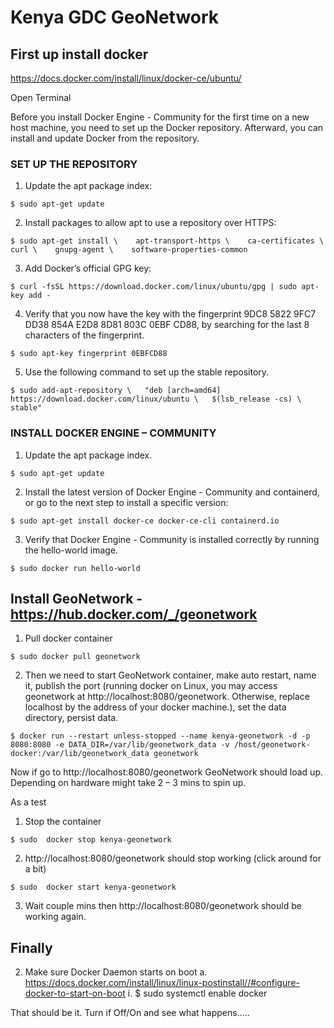 # Kenya GDC GeoNetwork

## First up install docker 

https://docs.docker.com/install/linux/docker-ce/ubuntu/ 

Open Terminal

Before you install Docker Engine - Community for the first time on a new host machine, you need to set up the Docker repository. Afterward, you can install and update Docker from the repository.

### SET UP THE REPOSITORY

1.	Update the apt package index:
``` 
$ sudo apt-get update
```
2.	Install packages to allow apt to use a repository over HTTPS:
```
$ sudo apt-get install \    apt-transport-https \    ca-certificates \    curl \    gnupg-agent \    software-properties-common
```
3.	Add Docker’s official GPG key:
``` 
$ curl -fsSL https://download.docker.com/linux/ubuntu/gpg | sudo apt-key add -
```
4.	Verify that you now have the key with the fingerprint 9DC8 5822 9FC7 DD38 854A E2D8 8D81 803C 0EBF CD88, by searching for the last 8 characters of the fingerprint.
```
$ sudo apt-key fingerprint 0EBFCD88
```
5.	Use the following command to set up the stable repository.
```
$ sudo add-apt-repository \   "deb [arch=amd64] https://download.docker.com/linux/ubuntu \   $(lsb_release -cs) \   stable"
```

### INSTALL DOCKER ENGINE – COMMUNITY

1.	Update the apt package index.
``` 
$ sudo apt-get update
```
2.	Install the latest version of Docker Engine - Community and containerd, or go to the next step to install a specific version:
```
$ sudo apt-get install docker-ce docker-ce-cli containerd.io
```
3.	Verify that Docker Engine - Community is installed correctly by running the hello-world image.
```
$ sudo docker run hello-world
```
## Install GeoNetwork - https://hub.docker.com/_/geonetwork 

1.	Pull docker container
```
$ sudo docker pull geonetwork
```
2.	Then we need to start GeoNetwork container, make auto restart, name it, publish the port (running docker on Linux, you may access geonetwork at http://localhost:8080/geonetwork. Otherwise, replace localhost by the address of your docker machine.), set the data directory, persist data. 
```
$ docker run --restart unless-stopped --name kenya-geonetwork -d -p 8080:8080 -e DATA_DIR=/var/lib/geonetwork_data -v /host/geonetwork-docker:/var/lib/geonetwork_data geonetwork
```

Now if go to http://localhost:8080/geonetwork GeoNetwork should load up. Depending on hardware might take 2 – 3 mins to spin up.

As a test 
1. Stop the container 
``` 
$ sudo  docker stop kenya-geonetwork
```
2.	http://localhost:8080/geonetwork should stop working (click around for a bit)
```
$ sudo  docker start kenya-geonetwork
```
3.	Wait couple mins then http://localhost:8080/geonetwork should be working again. 

## Finally

2.	Make sure Docker Daemon starts on boot
a.	https://docs.docker.com/install/linux/linux-postinstall//#configure-docker-to-start-on-boot
i.	$ sudo systemctl enable docker

That should be it. Turn if Off/On and see what happens…..
